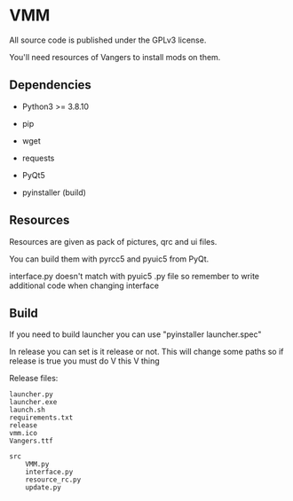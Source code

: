 # VMM #

All source code is published under the GPLv3 license.

You'll need resources of Vangers to install mods on them.

## Dependencies ##

* Python3 >= 3.8.10
* pip
* wget
* requests
* PyQt5

* pyinstaller (build)

## Resources ##

Resources are given as pack of pictures, qrc and ui files.

You can build them with pyrcc5 and pyuic5 from PyQt.

interface.py doesn't match with pyuic5 .py file so remember to write additional code when changing interface

## Build ##

If you need to build launcher you can use "pyinstaller launcher.spec"

In release you can set is it release or not. This will change some paths so if release is true you must do V this V thing 

Release files:
	
	launcher.py
	launcher.exe
	launch.sh
	requirements.txt
	release
	vmm.ico
	Vangers.ttf

	src
		VMM.py
		interface.py
		resource_rc.py
		update.py
